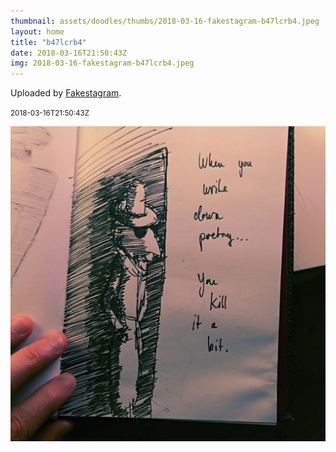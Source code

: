 ```yaml
---
thumbnail: assets/doodles/thumbs/2018-03-16-fakestagram-b47lcrb4.jpeg
layout: home
title: "b47lcrb4"
date: 2018-03-16T21:50:43Z
img: 2018-03-16-fakestagram-b47lcrb4.jpeg
---
```


Uploaded by [Fakestagram](https://github.com/opyate/fakestagram).

<small>2018-03-16T21:50:43Z</small>

![Uploaded by Fakestagram](assets/doodles/original/2018-03-16-fakestagram-b47lcrb4.jpeg)
